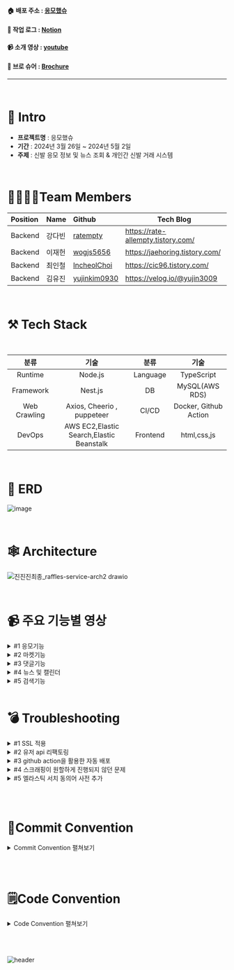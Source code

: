 <br>


#### 🏠 배포 주소 : [응모했슈](https://www.didyouraffles.site)
#### 🧑 작업 로그 : [Notion](https://teamsparta.notion.site/696c0f382eea43419210446ad3fa374a)
#### 📹 소개 영상 : [youtube](https://youtu.be/Rk8J9bVtWa8)
#### 📑 브로 슈어 : [Brochure](https://teamsparta.notion.site/6fbad4c6d6e3431386fd6d487d412364)

-------------------

<br>

# 📝 Intro

* **프로젝트명** : 응모했슈
* **기간** : 2024년 3월 26일 ~ 2024년 5월 2일
* **주제** : 신발 응모 정보 및 뉴스 조회 & 개인간 신발 거래 시스템

<br>

# 👨‍👩‍👧‍👦Team Members

| Position      | Name          |    Github                                         | Tech Blog                               |
|:--------------|:--------------|:--------------------------------------------------|-----------------------------------------|
| Backend       | 강다빈        | [ratempty](https://github.com/ratempty)           |https://rate-allempty.tistory.com/       |
| Backend       | 이재헌        | [wogjs5656](https://github.com/wogjs5656)         |https://jaehoring.tistory.com/           |
| Backend       | 최인철        | [IncheolChoi](https://github.com/IncheolChoi)     |https://cic96.tistory.com/               |
| Backend       | 김유진        | [yujinkim0930](https://github.com/yujinkim09309)  |https://velog.io/@yujin3009              |

<br>

# ⚒ Tech Stack

<br>

|분류|기술|분류|기술|
| :-: | :-: | :-: | :-: |
|Runtime|Node.js|Language|TypeScript|
|Framework|Nest.js |DB|MySQL(AWS RDS)|
|Web Crawling|Axios, Cheerio , puppeteer|CI/CD|Docker, Github Action|
|DevOps| AWS EC2,Elastic Search,Elastic Beanstalk|Frontend|html,css,js|

 
<br>

#  📒 ERD



![image](https://github.com/ratempty/raffles/assets/138560050/65e1e1a3-8787-4324-8ec2-6d8a273fbbcc)


<br>

# 🕸 Architecture


![진진진최종_raffles-service-arch2 drawio](https://github.com/ratempty/raffles/assets/138560050/2d15f9a3-812a-45ea-aa09-155ba051b11c)



  

<br>


# 📹 주요 기능별 영상
<details>
<summary> #1 응모기능 </summary>
<div markdown="1">




https://github.com/ratempty/raffles/assets/138560050/5d3149a5-e695-4c65-bbf9-93a2bde98070





</div>
</details>

<details>
<summary> #2 마켓기능 </summary>
<div markdown="1">



https://github.com/ratempty/raffles/assets/138560050/5aba45c6-170b-425b-823d-844db4610f57




</div>
</details>

<details>
<summary> #3 댓글기능 </summary>
<div markdown="1">




https://github.com/ratempty/raffles/assets/138560050/55213995-5e83-466d-9fab-ecac0db30f69





</div>
</details>

<details>
<summary> #4 뉴스 및 캘린더 </summary>
<div markdown="1">




https://github.com/ratempty/raffles/assets/138560050/108a9bf5-126a-483d-b76d-d465f4f28951





</div>
</details>

<details>
<summary> #5 검색기능 </summary>
<div markdown="1">




https://github.com/ratempty/raffles/assets/138560050/fa7a9f40-82a7-4987-9b9e-da7c702d7c77





</div>
</details>
<br>

# 💣 Troubleshooting

<details>
<summary> #1 SSL 적용 </summary>
   
s3로 호스팅 한 웹 페이지를 https적용하고 실제로 동작 시켜 보니 cors에러가 발생했다.<br><br>
프론트의 도메인은 https인데 백엔드서버의 도메인이 http이기 때문에 발생한 에러였다.<br><br>
백서버도 도메인 구입 후 같은 방식으로 https를 적용 해주려 하니 인증서는 올바르게 발급된 상황에서도 인증서 선택이 안됨 <br><br>
이유는 프론트에 설정해줄때에는 cloudfront를 적용해줬기 때문에 글로벌 상황을 기준으로 유럽 동부에서 인증서를 발급받아야<br> <br>
하지만 백서버의 인증서는 elastic beanstalk의 로드밸런서로 향해야해서 해당 ec2와 같은 리전에서 발급받아야했음 <br><br>
=> 리전 변경 후 적용이 가능했다.
</details>

<details>
<summary> #2 유저 api 리팩토링 </summary>
    
다른 유저 api보다 로그아웃 api가 작동하지 않아서 코드를 보니 클라이언트에게 새로운 만료된 토큰을 전달하여 로그아웃을 유도하고, 새로운 토큰을 사용하여 인증 요청을 할 경우에만 로그아웃이 되도록 설정해놓은 로직이 제대로 작동하지 않았다. 
    
해결방안 : Http쿠키를 사용하여 로그아웃하는 쪽으로 로직을 수정하고, 쿠키시간을 로그아웃 처리한 시점부터 바로 만료되도록 설정했습니다.
</details>

<details>
<summary> #3 github action을 활용한 자동 배포 </summary>

github action을 활용하여 Beanstalk에 배포하는 과정에서 에러가 발생함. Beanstalk 로그를 확인한 결과 환경변수가 제대로 주입되지 않은 것을 확인함.
    
   ![image](https://github.com/ratempty/raffles/assets/138560050/7e72f994-8512-4da4-b2af-90644a2ff62d)

    
yaml파일을 수정하여 환경변수를 주입하는 여러 가지 방법을 시도했지만 같은 에러가 발생함.
    
yaml파일이 아닌 Beanstalk 환경 속성에 환경변수를 주입하지 않아서 생긴 문제였던 것을 확인함.
    
Beanstalk 환경 속성에 필요한 환경 변수들을 추가하여 설정함.
    
환경 변수 주입 후 github action으로 다시 배포를 진행하니 서버가 정상적으로 실행되는 것을 확인함.

</details>

<details>
<summary> #4 스크래핑이 원할하게 진행되지 않던 문제 </summary>

- 퍼페티어를 이용해 스크래핑을 진행하면 동작 속도가 매우 오래걸리는 단점이 있는 문제 발생
    모든 스크래핑을 퍼페티어를 이용해 브라우저에 직접 접속하여 이동하고 동작하도록 함. ⇒ 브라우저로딩 시간을 기다리는 등의 이유로 성능의 한계를 느낌

- 해결방안
        
- 브라우저 로딩 속도를 기다려야하며 패키지가 무거워 악시오스로 스크래핑이 가능한 데이터는 악시오스로 스크래핑하되, 네트워크 패킷 분석을 통해 API를 찾아보아도 숨겨져 있는 경우엔 퍼페티어를 사용하기로 결정 cheerio와 병행하여 데이터 스크래핑을 진행


<br>

        
- 네트워크 패킷분석으로 헤더 정보 확인 후 삽입
       
![image](https://github.com/ratempty/raffles/assets/138560050/bdd870f8-bfe4-46c3-9756-df85d3ec7dde)

- 악시오스로 스크래핑 되지 않는 데이터 퍼페티어 활용
        
![image](https://github.com/ratempty/raffles/assets/138560050/a95bcfc0-b1dd-4954-94c1-825526ea54dd)

        
        
        

        
- 성능 개선
- 플랫폼 데이터 요청 api와 axios를 이용해 데이터 스크래핑
        

![image](https://github.com/ratempty/raffles/assets/138560050/a5a5da71-40ed-42a6-9bee-1af8277661fb)

        
네트워크 탭을 열어 요청 url을 확인하고 페이로드와 헤더를 보며 axios를 통해 요청을 넣는다.
        
- html api인 경우 cheerio를 병행해 데이터 스크래핑
        

![image](https://github.com/ratempty/raffles/assets/138560050/22c7f993-b5f0-4704-8aff-bd2bf7704a73)

        
- 요청 api가 숨겨져있는 경우는 퍼페티어로 랭킹별 작품을 위주로 가져오고, 그 외는 api로 빠르게 데이터를 수집
        
성능개선 결과
        
![image](https://github.com/ratempty/raffles/assets/138560050/3b5b7293-0704-4c1c-9b87-de481e127078)


        
- 기존 퍼페티어만을 이용 
        ⇒ 20개 작품 데이터(각 리뷰 30개씩)를 가져오는데 2분
        - api 이용해 데이터를 가져오도록 개선 
        ⇒ 400개 작품 데이터(각 리뷰 10개씩)를 가져오는데 4분


</details>



<details>
<summary> #5 엘라스틱 서치 동의어 사전 추가 </summary>

<br>
   
aws elasticsearch에 raffles와 news 인덱스는 한글과 영어가 같이 존재하지만 
shoes 인덱스는 영어로만 이루어져 있어 한글로 검색이 통합되어 나오지 않는 문제가 발생.

이를 해결하기 위해 동의어 사전 매핑을 진행.

- 기존에 들어가 있는 index들이 존재하면 reinexing 해줘야하는 상황 발생
- 저장되어 있는 데이터를 전부 날리고 reindexing 후 매핑 설정
- 영어로 된 데이터만 있기 때문에 seunjeon 토크나이저를 사용하지 않음.
- 해결 방안
    
s3 버킷에 동의어사전을 업로드 후 aws elasticsearch 패키지에 연결 시킨 후
키바나로 매핑 세팅해주면서 한글 검색이 가능하게 해결
    
  
  ![image](https://github.com/ratempty/raffles/assets/138560050/4a2a1cb9-4c81-4f5a-b99d-cac7dff653b1)
  
  ![image](https://github.com/ratempty/raffles/assets/138560050/ad8ebc02-fe87-40d0-ae5e-192811db00cb)
  
raffles와 news index에는 한글 데이터가 들어가 있는데 구조 검색을 위해

아래와 같이 seunjeon 토크나이저를 매핑하였다.

seunjeon 토크나이저는 한글 데이터가 들어가 있는 데이터 검색을 보다 

원활한 검색이 될 수 있게 만들어 준다.
  
![image](https://github.com/ratempty/raffles/assets/138560050/cdec7b43-0623-4618-ade0-13ac9cb4fd65)


</details>



<br><br>
# 📝Commit Convention

<details>
<summary> Commit Convention 펼쳐보기 </summary>
<div markdown="1">  
  <br>
제목은 최대 50글자가 넘지 않도록 하고 마침표 및 특수기호는 사용하지 않는다.

 
영문으로 표기하는 경우 동사(원형)를 가장 앞에 두고 첫 글자는 대문자로 표기한다.(과거 시제를 사용하지 않는다.)
 
제목은 **개조식 구문**으로 작성한다. --> 완전한 서술형 문장이 아니라, 간결하고 요점적인 서술을 의미.

<br><br>

> **타입은 태그와 제목으로 구성되고, 태그는 영어로 쓰되 첫 문자는 대문자로 한다.**
> 
> 
> **`태그 : 제목`의 형태이며, `:`뒤에만 space가 있음**
> 
- `Feat` : 새로운 기능 추가
- `Fix` : 버그 수정
- `Docs` : 문서 수정
- `Style` : 코드 포맷팅, 세미콜론 누락, 코드 변경이 없는 경우
- `Refactor` : 코드 리펙토링
- `Test` : 테스트 코드, 리펙토링 테스트 코드 추가
- `Chore` : 빌드 업무 수정, 패키지 매니저 수정
</div>
</details>

<br><br>

# 🗒️Code Convention

<details>
<summary> Code Convention 펼쳐보기 </summary>
<div markdown="1">  
  <br>

{<br>
  "trailingComma": "all",<br>
  "tabWidth": 2,<br>
  "semi": true,<br>
  "singleQuote": true<br>
}

 
</div>
</details>
<br><br><br>


![header](https://capsule-render.vercel.app/api?type=waving&color=auto&height=200&section=header&text=Thank%20you%20for%20watching&fontSize=50)

















